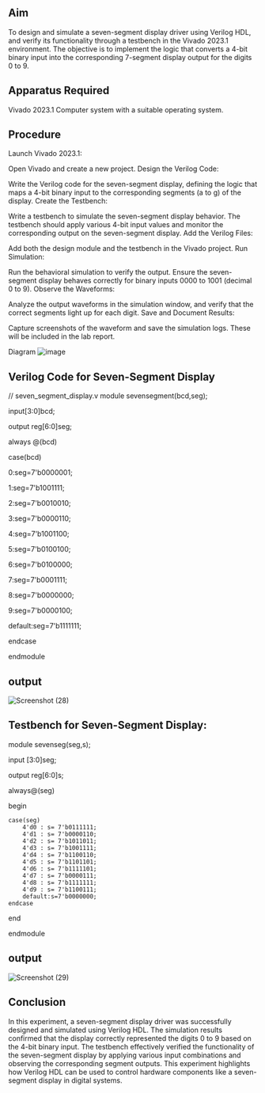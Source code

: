 ## Aim
To design and simulate a seven-segment display driver using Verilog HDL, and verify its functionality through a testbench in the Vivado 2023.1 environment. The objective is to implement the logic that converts a 4-bit binary input into the corresponding 7-segment display output for the digits 0 to 9.

## Apparatus Required
Vivado 2023.1
Computer system with a suitable operating system.

## Procedure

Launch Vivado 2023.1:

Open Vivado and create a new project.
Design the Verilog Code:

Write the Verilog code for the seven-segment display, defining the logic that maps a 4-bit binary input to the corresponding segments (a to g) of the display.
Create the Testbench:

Write a testbench to simulate the seven-segment display behavior. The testbench should apply various 4-bit input values and monitor the corresponding output on the seven-segment display.
Add the Verilog Files:

Add both the design module and the testbench in the Vivado project.
Run Simulation:

Run the behavioral simulation to verify the output. Ensure the seven-segment display behaves correctly for binary inputs 0000 to 1001 (decimal 0 to 9).
Observe the Waveforms:

Analyze the output waveforms in the simulation window, and verify that the correct segments light up for each digit.
Save and Document Results:

Capture screenshots of the waveform and save the simulation logs. These will be included in the lab report.

Diagram
![image](https://github.com/user-attachments/assets/d7ecb419-906e-4e3b-9b82-f86ced4f364a)


## Verilog Code for Seven-Segment Display

// seven_segment_display.v
module sevensegment(bcd,seg);

input[3:0]bcd;

output reg[6:0]seg;

always @(bcd)

case(bcd)

0:seg=7'b0000001;

1:seg=7'b1001111;

2:seg=7'b0010010;

3:seg=7'b0000110;

4:seg=7'b1001100;

5:seg=7'b0100100;

6:seg=7'b0100000;

7:seg=7'b0001111;

8:seg=7'b0000000;

9:seg=7'b0000100;

default:seg=7'b1111111;

endcase

endmodule

## output

![Screenshot (28)](https://github.com/user-attachments/assets/b34a5012-4486-4092-8dbf-67ec3fa3a277)


## Testbench for Seven-Segment Display:

module sevenseg(seg,s); 

input [3:0]seg; 

output reg[6:0]s; 

always@(seg)

begin 

    case(seg) 
        4'd0 : s= 7'b0111111; 
        4'd1 : s= 7'b0000110; 
        4'd2 : s= 7'b1011011; 
        4'd3 : s= 7'b1001111; 
        4'd4 : s= 7'b1100110; 
        4'd5 : s= 7'b1101101; 
        4'd6 : s= 7'b1111101; 
        4'd7 : s= 7'b0000111; 
        4'd8 : s= 7'b1111111; 
        4'd9 : s= 7'b1100111; 
        default:s=7'b0000000; 
    endcase
end

endmodule

## output 

![Screenshot (29)](https://github.com/user-attachments/assets/60e756ab-8289-431e-aa8c-12af3ff34bc0)

       

   
## Conclusion
In this experiment, a seven-segment display driver was successfully designed and simulated using Verilog HDL. The simulation results confirmed that the display correctly represented the digits 0 to 9 based on the 4-bit binary input. The testbench effectively verified the functionality of the seven-segment display by applying various input combinations and observing the corresponding segment outputs. This experiment highlights how Verilog HDL can be used to control hardware components like a seven-segment display in digital systems.
